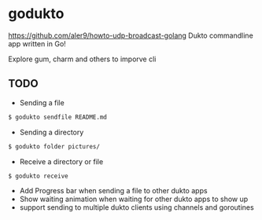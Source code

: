 # godukto
https://github.com/aler9/howto-udp-broadcast-golang
Dukto commandline app written in Go!

Explore gum, charm and others to imporve cli

## TODO
- Sending a file  

```sh
$ godukto sendfile README.md
```

- Sending a directory

```sh
$ godukto folder pictures/
```

- Receive a directory or file

```sh
$ godukto receive 
```

- Add Progress bar when sending a file to other dukto apps
- Show waiting animation when waiting for other dukto apps to show up
- support sending to multiple dukto clients using channels and goroutines
